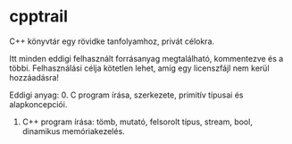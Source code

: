 # cpptrail
C++ könyvtár egy rövidke tanfolyamhoz, privát célokra.

Itt minden eddigi felhasznált forrásanyag megtalálható, kommentezve és a többi.
Felhasználási célja kötetlen lehet, amíg egy licenszfájl nem kerül hozzáadásra!

Eddigi anyag:
0. C program írása, szerkezete, primitív típusai és alapkoncepciói.
<ol>
<li>C++ program írása: tömb, mutató, felsorolt típus, stream, bool, dinamikus memóriakezelés.
</ol>
